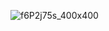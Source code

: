 ![f6P2j75s_400x400](https://github.com/user-attachments/assets/04669505-dbf7-473a-86db-f6492b046a7c)
